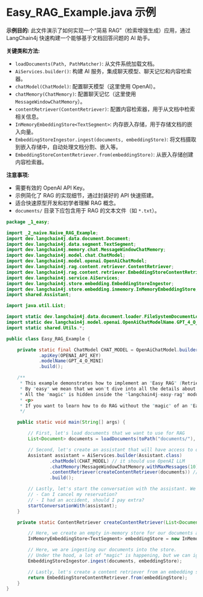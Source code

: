 # Easy_RAG_Example.java 示例

**示例目的:**
此文件演示了如何实现一个“简易 RAG”（检索增强生成）应用，通过 LangChain4j 快速构建一个能够基于文档回答问题的 AI 助手。

**关键类和方法:**
- `loadDocuments(Path, PathMatcher)`: 从文件系统加载文档。
- `AiServices.builder()`: 构建 AI 服务，集成聊天模型、聊天记忆和内容检索器。
- `chatModel(ChatModel)`: 配置聊天模型（这里使用 OpenAI）。
- `chatMemory(ChatMemory)`: 配置聊天记忆（这里使用 `MessageWindowChatMemory`）。
- `contentRetriever(ContentRetriever)`: 配置内容检索器，用于从文档中检索相关信息。
- `InMemoryEmbeddingStore<TextSegment>`: 内存嵌入存储，用于存储文档的嵌入向量。
- `EmbeddingStoreIngestor.ingest(documents, embeddingStore)`: 将文档摄取到嵌入存储中，自动处理文档分割、嵌入等。
- `EmbeddingStoreContentRetriever.from(embeddingStore)`: 从嵌入存储创建内容检索器。

**注意事项:**
- 需要有效的 OpenAI API Key。
- 示例简化了 RAG 的实现细节，通过封装好的 API 快速搭建。
- 适合快速原型开发和初学者理解 RAG 概念。
- `documents/` 目录下应包含用于 RAG 的文本文件（如 `*.txt`）。

```java
package _1_easy;

import _2_naive.Naive_RAG_Example;
import dev.langchain4j.data.document.Document;
import dev.langchain4j.data.segment.TextSegment;
import dev.langchain4j.memory.chat.MessageWindowChatMemory;
import dev.langchain4j.model.chat.ChatModel;
import dev.langchain4j.model.openai.OpenAiChatModel;
import dev.langchain4j.rag.content.retriever.ContentRetriever;
import dev.langchain4j.rag.content.retriever.EmbeddingStoreContentRetriever;
import dev.langchain4j.service.AiServices;
import dev.langchain4j.store.embedding.EmbeddingStoreIngestor;
import dev.langchain4j.store.embedding.inmemory.InMemoryEmbeddingStore;
import shared.Assistant;

import java.util.List;

import static dev.langchain4j.data.document.loader.FileSystemDocumentLoader.loadDocuments;
import static dev.langchain4j.model.openai.OpenAiChatModelName.GPT_4_O_MINI;
import static shared.Utils.*;

public class Easy_RAG_Example {

    private static final ChatModel CHAT_MODEL = OpenAiChatModel.builder()
            .apiKey(OPENAI_API_KEY)
            .modelName(GPT_4_O_MINI)
            .build();

    /**
     * This example demonstrates how to implement an "Easy RAG" (Retrieval-Augmented Generation) application.
     * By "easy" we mean that we won't dive into all the details about parsing, splitting, embedding, etc.
     * All the "magic" is hidden inside the "langchain4j-easy-rag" module.
     * <p>
     * If you want to learn how to do RAG without the "magic" of an "Easy RAG", see {@link Naive_RAG_Example}.
     */

    public static void main(String[] args) {

        // First, let's load documents that we want to use for RAG
        List<Document> documents = loadDocuments(toPath("documents/"), glob("*.txt"));

        // Second, let's create an assistant that will have access to our documents
        Assistant assistant = AiServices.builder(Assistant.class)
                .chatModel(CHAT_MODEL) // it should use OpenAI LLM
                .chatMemory(MessageWindowChatMemory.withMaxMessages(10)) // it should remember 10 latest messages
                .contentRetriever(createContentRetriever(documents)) // it should have access to our documents
                .build();

        // Lastly, let's start the conversation with the assistant. We can ask questions like:
        // - Can I cancel my reservation?
        // - I had an accident, should I pay extra?
        startConversationWith(assistant);
    }

    private static ContentRetriever createContentRetriever(List<Document> documents) {

        // Here, we create an empty in-memory store for our documents and their embeddings.
        InMemoryEmbeddingStore<TextSegment> embeddingStore = new InMemoryEmbeddingStore<>();

        // Here, we are ingesting our documents into the store.
        // Under the hood, a lot of "magic" is happening, but we can ignore it for now.
        EmbeddingStoreIngestor.ingest(documents, embeddingStore);

        // Lastly, let's create a content retriever from an embedding store.
        return EmbeddingStoreContentRetriever.from(embeddingStore);
    }
}

